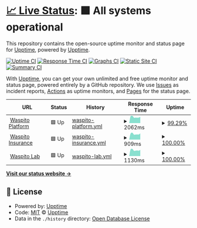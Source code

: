 # [📈 Live Status](https://demo.upptime.js.org): <!--live status--> **🟩 All systems operational**

This repository contains the open-source uptime monitor and status page for [Upptime](https://upptime.js.org), powered by [Upptime](https://github.com/upptime/upptime).

[![Uptime CI](https://github.com/waspito/waspito-status/workflows/Uptime%20CI/badge.svg)](https://github.com/waspito/waspito-status/actions?query=workflow%3A%22Uptime+CI%22)
[![Response Time CI](https://github.com/waspito/waspito-status/workflows/Response%20Time%20CI/badge.svg)](https://github.com/waspito/waspito-status/actions?query=workflow%3A%22Response+Time+CI%22)
[![Graphs CI](https://github.com/waspito/waspito-status/workflows/Graphs%20CI/badge.svg)](https://github.com/waspito/waspito-status/actions?query=workflow%3A%22Graphs+CI%22)
[![Static Site CI](https://github.com/waspito/waspito-status/workflows/Static%20Site%20CI/badge.svg)](https://github.com/waspito/waspito-status/actions?query=workflow%3A%22Static+Site+CI%22)
[![Summary CI](https://github.com/waspito/waspito-status/workflows/Summary%20CI/badge.svg)](https://github.com/waspito/waspito-status/actions?query=workflow%3A%22Summary+CI%22)

With [Upptime](https://upptime.js.org), you can get your own unlimited and free uptime monitor and status page, powered entirely by a GitHub repository. We use [Issues](https://github.com/upptime/upptime/issues) as incident reports, [Actions](https://github.com/waspito/waspito-status/actions) as uptime monitors, and [Pages](https://demo.upptime.js.org) for the status page.

<!--start: status pages-->
<!-- This summary is generated by Upptime (https://github.com/upptime/upptime) -->
<!-- Do not edit this manually, your changes will be overwritten -->
<!-- prettier-ignore -->
| URL | Status | History | Response Time | Uptime |
| --- | ------ | ------- | ------------- | ------ |
| <img alt="" src="https://icons.duckduckgo.com/ip3/waspito.com.ico" height="13"> [Waspito Platform](https://waspito.com) | 🟩 Up | [waspito-platform.yml](https://github.com/waspito/waspito-status/commits/HEAD/history/waspito-platform.yml) | <details><summary><img alt="Response time graph" src="./graphs/waspito-platform/response-time-week.png" height="20"> 2062ms</summary><br><a href="https://status.waspito.com/history/waspito-platform"><img alt="Response time 2249" src="https://img.shields.io/endpoint?url=https%3A%2F%2Fraw.githubusercontent.com%2Fwaspito%2Fwaspito-status%2FHEAD%2Fapi%2Fwaspito-platform%2Fresponse-time.json"></a><br><a href="https://status.waspito.com/history/waspito-platform"><img alt="24-hour response time 2104" src="https://img.shields.io/endpoint?url=https%3A%2F%2Fraw.githubusercontent.com%2Fwaspito%2Fwaspito-status%2FHEAD%2Fapi%2Fwaspito-platform%2Fresponse-time-day.json"></a><br><a href="https://status.waspito.com/history/waspito-platform"><img alt="7-day response time 2062" src="https://img.shields.io/endpoint?url=https%3A%2F%2Fraw.githubusercontent.com%2Fwaspito%2Fwaspito-status%2FHEAD%2Fapi%2Fwaspito-platform%2Fresponse-time-week.json"></a><br><a href="https://status.waspito.com/history/waspito-platform"><img alt="30-day response time 2117" src="https://img.shields.io/endpoint?url=https%3A%2F%2Fraw.githubusercontent.com%2Fwaspito%2Fwaspito-status%2FHEAD%2Fapi%2Fwaspito-platform%2Fresponse-time-month.json"></a><br><a href="https://status.waspito.com/history/waspito-platform"><img alt="1-year response time 2109" src="https://img.shields.io/endpoint?url=https%3A%2F%2Fraw.githubusercontent.com%2Fwaspito%2Fwaspito-status%2FHEAD%2Fapi%2Fwaspito-platform%2Fresponse-time-year.json"></a></details> | <details><summary><a href="https://status.waspito.com/history/waspito-platform">99.29%</a></summary><a href="https://status.waspito.com/history/waspito-platform"><img alt="All-time uptime 99.67%" src="https://img.shields.io/endpoint?url=https%3A%2F%2Fraw.githubusercontent.com%2Fwaspito%2Fwaspito-status%2FHEAD%2Fapi%2Fwaspito-platform%2Fuptime.json"></a><br><a href="https://status.waspito.com/history/waspito-platform"><img alt="24-hour uptime 95.05%" src="https://img.shields.io/endpoint?url=https%3A%2F%2Fraw.githubusercontent.com%2Fwaspito%2Fwaspito-status%2FHEAD%2Fapi%2Fwaspito-platform%2Fuptime-day.json"></a><br><a href="https://status.waspito.com/history/waspito-platform"><img alt="7-day uptime 99.29%" src="https://img.shields.io/endpoint?url=https%3A%2F%2Fraw.githubusercontent.com%2Fwaspito%2Fwaspito-status%2FHEAD%2Fapi%2Fwaspito-platform%2Fuptime-week.json"></a><br><a href="https://status.waspito.com/history/waspito-platform"><img alt="30-day uptime 99.84%" src="https://img.shields.io/endpoint?url=https%3A%2F%2Fraw.githubusercontent.com%2Fwaspito%2Fwaspito-status%2FHEAD%2Fapi%2Fwaspito-platform%2Fuptime-month.json"></a><br><a href="https://status.waspito.com/history/waspito-platform"><img alt="1-year uptime 99.82%" src="https://img.shields.io/endpoint?url=https%3A%2F%2Fraw.githubusercontent.com%2Fwaspito%2Fwaspito-status%2FHEAD%2Fapi%2Fwaspito-platform%2Fuptime-year.json"></a></details>
| <img alt="" src="https://icons.duckduckgo.com/ip3/insurance.waspito.com.ico" height="13"> [Waspito Insurance](https://insurance.waspito.com) | 🟩 Up | [waspito-insurance.yml](https://github.com/waspito/waspito-status/commits/HEAD/history/waspito-insurance.yml) | <details><summary><img alt="Response time graph" src="./graphs/waspito-insurance/response-time-week.png" height="20"> 909ms</summary><br><a href="https://status.waspito.com/history/waspito-insurance"><img alt="Response time 942" src="https://img.shields.io/endpoint?url=https%3A%2F%2Fraw.githubusercontent.com%2Fwaspito%2Fwaspito-status%2FHEAD%2Fapi%2Fwaspito-insurance%2Fresponse-time.json"></a><br><a href="https://status.waspito.com/history/waspito-insurance"><img alt="24-hour response time 998" src="https://img.shields.io/endpoint?url=https%3A%2F%2Fraw.githubusercontent.com%2Fwaspito%2Fwaspito-status%2FHEAD%2Fapi%2Fwaspito-insurance%2Fresponse-time-day.json"></a><br><a href="https://status.waspito.com/history/waspito-insurance"><img alt="7-day response time 909" src="https://img.shields.io/endpoint?url=https%3A%2F%2Fraw.githubusercontent.com%2Fwaspito%2Fwaspito-status%2FHEAD%2Fapi%2Fwaspito-insurance%2Fresponse-time-week.json"></a><br><a href="https://status.waspito.com/history/waspito-insurance"><img alt="30-day response time 926" src="https://img.shields.io/endpoint?url=https%3A%2F%2Fraw.githubusercontent.com%2Fwaspito%2Fwaspito-status%2FHEAD%2Fapi%2Fwaspito-insurance%2Fresponse-time-month.json"></a><br><a href="https://status.waspito.com/history/waspito-insurance"><img alt="1-year response time 938" src="https://img.shields.io/endpoint?url=https%3A%2F%2Fraw.githubusercontent.com%2Fwaspito%2Fwaspito-status%2FHEAD%2Fapi%2Fwaspito-insurance%2Fresponse-time-year.json"></a></details> | <details><summary><a href="https://status.waspito.com/history/waspito-insurance">100.00%</a></summary><a href="https://status.waspito.com/history/waspito-insurance"><img alt="All-time uptime 99.94%" src="https://img.shields.io/endpoint?url=https%3A%2F%2Fraw.githubusercontent.com%2Fwaspito%2Fwaspito-status%2FHEAD%2Fapi%2Fwaspito-insurance%2Fuptime.json"></a><br><a href="https://status.waspito.com/history/waspito-insurance"><img alt="24-hour uptime 100.00%" src="https://img.shields.io/endpoint?url=https%3A%2F%2Fraw.githubusercontent.com%2Fwaspito%2Fwaspito-status%2FHEAD%2Fapi%2Fwaspito-insurance%2Fuptime-day.json"></a><br><a href="https://status.waspito.com/history/waspito-insurance"><img alt="7-day uptime 100.00%" src="https://img.shields.io/endpoint?url=https%3A%2F%2Fraw.githubusercontent.com%2Fwaspito%2Fwaspito-status%2FHEAD%2Fapi%2Fwaspito-insurance%2Fuptime-week.json"></a><br><a href="https://status.waspito.com/history/waspito-insurance"><img alt="30-day uptime 100.00%" src="https://img.shields.io/endpoint?url=https%3A%2F%2Fraw.githubusercontent.com%2Fwaspito%2Fwaspito-status%2FHEAD%2Fapi%2Fwaspito-insurance%2Fuptime-month.json"></a><br><a href="https://status.waspito.com/history/waspito-insurance"><img alt="1-year uptime 99.99%" src="https://img.shields.io/endpoint?url=https%3A%2F%2Fraw.githubusercontent.com%2Fwaspito%2Fwaspito-status%2FHEAD%2Fapi%2Fwaspito-insurance%2Fuptime-year.json"></a></details>
| <img alt="" src="https://icons.duckduckgo.com/ip3/lab.waspito.com.ico" height="13"> [Waspito Lab](https://lab.waspito.com) | 🟩 Up | [waspito-lab.yml](https://github.com/waspito/waspito-status/commits/HEAD/history/waspito-lab.yml) | <details><summary><img alt="Response time graph" src="./graphs/waspito-lab/response-time-week.png" height="20"> 1130ms</summary><br><a href="https://status.waspito.com/history/waspito-lab"><img alt="Response time 1127" src="https://img.shields.io/endpoint?url=https%3A%2F%2Fraw.githubusercontent.com%2Fwaspito%2Fwaspito-status%2FHEAD%2Fapi%2Fwaspito-lab%2Fresponse-time.json"></a><br><a href="https://status.waspito.com/history/waspito-lab"><img alt="24-hour response time 1157" src="https://img.shields.io/endpoint?url=https%3A%2F%2Fraw.githubusercontent.com%2Fwaspito%2Fwaspito-status%2FHEAD%2Fapi%2Fwaspito-lab%2Fresponse-time-day.json"></a><br><a href="https://status.waspito.com/history/waspito-lab"><img alt="7-day response time 1130" src="https://img.shields.io/endpoint?url=https%3A%2F%2Fraw.githubusercontent.com%2Fwaspito%2Fwaspito-status%2FHEAD%2Fapi%2Fwaspito-lab%2Fresponse-time-week.json"></a><br><a href="https://status.waspito.com/history/waspito-lab"><img alt="30-day response time 1175" src="https://img.shields.io/endpoint?url=https%3A%2F%2Fraw.githubusercontent.com%2Fwaspito%2Fwaspito-status%2FHEAD%2Fapi%2Fwaspito-lab%2Fresponse-time-month.json"></a><br><a href="https://status.waspito.com/history/waspito-lab"><img alt="1-year response time 1174" src="https://img.shields.io/endpoint?url=https%3A%2F%2Fraw.githubusercontent.com%2Fwaspito%2Fwaspito-status%2FHEAD%2Fapi%2Fwaspito-lab%2Fresponse-time-year.json"></a></details> | <details><summary><a href="https://status.waspito.com/history/waspito-lab">100.00%</a></summary><a href="https://status.waspito.com/history/waspito-lab"><img alt="All-time uptime 90.98%" src="https://img.shields.io/endpoint?url=https%3A%2F%2Fraw.githubusercontent.com%2Fwaspito%2Fwaspito-status%2FHEAD%2Fapi%2Fwaspito-lab%2Fuptime.json"></a><br><a href="https://status.waspito.com/history/waspito-lab"><img alt="24-hour uptime 100.00%" src="https://img.shields.io/endpoint?url=https%3A%2F%2Fraw.githubusercontent.com%2Fwaspito%2Fwaspito-status%2FHEAD%2Fapi%2Fwaspito-lab%2Fuptime-day.json"></a><br><a href="https://status.waspito.com/history/waspito-lab"><img alt="7-day uptime 100.00%" src="https://img.shields.io/endpoint?url=https%3A%2F%2Fraw.githubusercontent.com%2Fwaspito%2Fwaspito-status%2FHEAD%2Fapi%2Fwaspito-lab%2Fuptime-week.json"></a><br><a href="https://status.waspito.com/history/waspito-lab"><img alt="30-day uptime 100.00%" src="https://img.shields.io/endpoint?url=https%3A%2F%2Fraw.githubusercontent.com%2Fwaspito%2Fwaspito-status%2FHEAD%2Fapi%2Fwaspito-lab%2Fuptime-month.json"></a><br><a href="https://status.waspito.com/history/waspito-lab"><img alt="1-year uptime 99.17%" src="https://img.shields.io/endpoint?url=https%3A%2F%2Fraw.githubusercontent.com%2Fwaspito%2Fwaspito-status%2FHEAD%2Fapi%2Fwaspito-lab%2Fuptime-year.json"></a></details>

<!--end: status pages-->

[**Visit our status website →**](https://demo.upptime.js.org)

## 📄 License

- Powered by: [Upptime](https://github.com/upptime/upptime)
- Code: [MIT](./LICENSE) © [Upptime](https://upptime.js.org)
- Data in the `./history` directory: [Open Database License](https://opendatacommons.org/licenses/odbl/1-0/)
